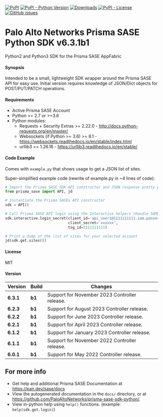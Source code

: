 [![PyPI](https://img.shields.io/pypi/v/prisma-sase.svg)](https://pypi.org/project/prisma-sase/)
[![PyPI - Python Version](https://img.shields.io/pypi/pyversions/prisma-sase.svg)](https://pypi.org/project/prisma-sase/)
[![Downloads](https://pepy.tech/badge/prisma-sase)](https://pepy.tech/project/prisma-sase)
[![PyPI - License](https://img.shields.io/pypi/l/prisma-sase.svg?color=brightgreen)](https://pypi.org/project/prisma-sase/)
[![GitHub issues](https://img.shields.io/github/issues/PaloAltoNetworks/prisma-sase-sdk-python.svg)](https://github.com/PaloAltoNetworks/prisma-sase-sdk-python/issues)

# Palo Alto Networks Prisma SASE Python SDK v6.3.1b1
Python2 and Python3 SDK for the Prisma SASE AppFabric

#### Synopsis
Intended to be a small, lightweight SDK wrapper around the Prisma SASE API for easy use. 
Initial version requires knowledge of JSON/Dict objects for POST/PUT/PATCH operations.

#### Requirements
* Active Prisma SASE Account
* Python >= 2.7 or >=3.6
* Python modules:
    * Requests + Security Extras >= 2.22.0 - <http://docs.python-requests.org/en/master/>
    * Websockets (if Python >= 3.6) >= 8.1 - <https://websockets.readthedocs.io/en/stable/index.html>
    * urllib3 == 1.26.16 - <https://urllib3.readthedocs.io/en/stable/>

#### Code Example
Comes with `example.py` that shows usage to get a JSON list of sites.

Super-simplified example code (rewrite of example.py in ~4 lines of code):
```python
# Import the Prisma SASE SDK API constructor and JSON response pretty printer
from prisma_sase import API, jd

# Instantiate the Prisma SASEx API constructor
sdk = API()

# Call Prisma SASE API login using the Interactive helpers (Handle SAML2.0 login and MSP functions too!).
sdk.interactive.login_secret(client_id='api_user1@1111111111.iam.panserviceaccount.com', 
                             client_secret='xxxxxx', 
                             tsg_id=1111111111)

# Print a dump of the list of sites for your selected account
jd(sdk.get.sites())
```

#### License
MIT

#### Version
| Version   | Build | Changes                                       |
|-----------| ----- |-----------------------------------------------|
| **6.3.1** | **b1** | Support for November 2023 Controller release. |
| **6.2.3** | **b1** | Support for August 2023 Controller release.   |
| **6.2.2** | **b1** | Support for June 2023 Controller release.     |
| **6.2.1** | **b1** | Support for April 2023 Controller release.    |
| **6.1.2** | **b1** | Support for January 2023 Controller release.  |
| **6.1.1** | **b1** | Support for November 2022 Controller release. |
| **6.0.1** | **b1** | Support for May 2022 Controller release.      |

## For more info
 * Get help and additional Prisma SASE Documentation at <https://pan.dev/sase/docs>
 * View the autogenerated documentation in the `docs/` directory, or at <https://github.com/PaloAltoNetworks/prisma-sase-sdk-python/>.
 * View in-python help using `help()` functions. (example: `help(sdk.get.login)`)
